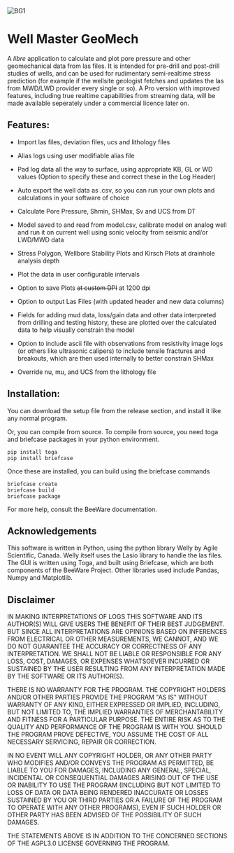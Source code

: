 
![BG1](https://github.com/GeoArkadeep/WellMasterGeoMech/assets/160126374/27efa304-817d-4520-a5f5-65e63e679c15)
# Well Master GeoMech

A *libre* application to calculate and plot pore pressure and other geomechanical data from las files. It is intended for pre-drill and post-drill studies of wells, and can be used for rudimentary semi-realtime stress prediction (for example if the wellsite geologist fetches and updates the las from MWD/LWD provider every single or so). A Pro version with improved features, including true realtime capabilities from streaming data, will be made available seperately under a commercial licence later on.

## Features:

* Import las files, deviation files, ucs and lithology files

* Alias logs using user modifiable alias file

* Pad log data all the way to surface, using appropriate KB, GL or WD values (Option to specify these and correct these in the Log Header)

* Auto export the well data as .csv, so you can run your own plots and calculations in your software of choice

* Calculate Pore Pressure, Shmin, SHMax, Sv and UCS from DT

* Model saved to and read from model.csv, calibrate model on analog well and run it on current well using sonic velocity from seismic and/or LWD/MWD data 

* Stress Polygon, Wellbore Stability Plots and Kirsch Plots at drainhole analysis depth

* Plot the data in user configurable intervals

* Option to save Plots ~~at custom DPI~~ at 1200 dpi

* Option to output Las Files (with updated header and new data columns)

* Fields for adding mud data, loss/gain data and other data interpreted from drilling and testing history, these are plotted over the calculated data to help visually constrain the model

* Option to include ascii file with observations from resistivity image logs (or others like ultrasonic calipers) to include tensile fractures and breakouts, which are then used internally to better constrain SHMax

* Override nu, mu, and UCS from the lithology file 

## Installation:

You can download the setup file from the release section, and install it like any normal program.

Or, you can compile from source. To compile from source, you need toga and briefcase packages in your python environment.
````
pip install toga
pip install briefcase
````
Once these are installed, you can build using the briefcase commands
````
briefcase create
briefcase build
briefcase package
````

For more help, consult the BeeWare documentation.

## Acknowledgements

This software is written in Python, using the python library Welly by Agile Scientific, Canada. Welly itself uses the Lasio library to handle the las files. The GUI is written using Toga, and built using Briefcase, which are both components of the BeeWare Project. Other libraries used include Pandas, Numpy and Matplotlib.

## Disclaimer

IN MAKING INTERPRETATIONS OF LOGS THIS SOFTWARE AND ITS AUTHOR(S) WILL GIVE USERS THE BENEFIT OF THEIR BEST JUDGEMENT. BUT SINCE ALL INTERPRETATIONS ARE OPINIONS BASED ON INFERENCES FROM ELECTRICAL OR OTHER MEASUREMENTS, WE CANNOT, AND WE DO NOT GUARANTEE THE ACCURACY OR CORRECTNESS OF ANY INTERPRETATION. WE SHALL NOT BE LIABLE OR RESPONSIBLE FOR ANY LOSS, COST, DAMAGES, OR EXPENSES WHATSOEVER INCURRED OR SUSTAINED BY THE USER RESULTING FROM ANY INTERPRETATION MADE BY THE SOFTWARE OR ITS AUTHOR(S).

THERE IS NO WARRANTY FOR THE PROGRAM. THE COPYRIGHT HOLDERS AND/OR OTHER PARTIES PROVIDE THE PROGRAM "AS IS" WITHOUT WARRANTY OF ANY KIND, EITHER EXPRESSED OR IMPLIED, INCLUDING, BUT NOT LIMITED TO, THE IMPLIED WARRANTIES OF MERCHANTABILITY AND FITNESS FOR A PARTICULAR PURPOSE. THE ENTIRE RISK AS TO THE QUALITY AND PERFORMANCE OF THE PROGRAM IS WITH YOU. SHOULD THE PROGRAM PROVE DEFECTIVE, YOU ASSUME THE COST OF ALL NECESSARY SERVICING, REPAIR OR CORRECTION.

IN NO EVENT WILL ANY COPYRIGHT HOLDER, OR ANY OTHER PARTY WHO MODIFIES AND/OR CONVEYS THE PROGRAM AS PERMITTED, BE LIABLE TO YOU FOR DAMAGES, INCLUDING ANY GENERAL, SPECIAL, INCIDENTAL OR CONSEQUENTIAL DAMAGES ARISING OUT OF THE USE OR INABILITY TO USE THE PROGRAM (INCLUDING BUT NOT LIMITED TO LOSS OF DATA OR DATA BEING RENDERED INACCURATE OR LOSSES SUSTAINED BY YOU OR THIRD PARTIES OR A FAILURE OF THE PROGRAM TO OPERATE WITH ANY OTHER PROGRAMS), EVEN IF SUCH HOLDER OR OTHER PARTY HAS BEEN ADVISED OF THE POSSIBILITY OF SUCH DAMAGES.

THE STATEMENTS ABOVE IS IN ADDITION TO THE CONCERNED SECTIONS OF THE AGPL3.0 LICENSE GOVERNING THE PROGRAM.
